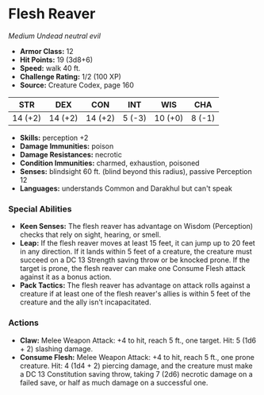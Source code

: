 # Flesh Reaver

*Medium* *Undead* *neutral evil*

- **Armor Class:** 12
- **Hit Points:** 19 (3d8+6)
- **Speed:** walk 40 ft.
- **Challenge Rating:** 1/2 (100 XP)
- **Source:** Creature Codex, page 160

| STR | DEX | CON | INT | WIS | CHA |
| --- | --- | --- | --- | --- | --- |
| 14 (+2) | 14 (+2) | 14 (+2) | 5 (-3) | 10 (+0) | 8 (-1) |

- **Skills:** perception +2
- **Damage Immunities:** poison
- **Damage Resistances:** necrotic
- **Condition Immunities:** charmed, exhaustion, poisoned
- **Senses:** blindsight 60 ft. (blind beyond this radius), passive Perception 12
- **Languages:** understands Common and Darakhul but can't speak

### Special Abilities

- **Keen Senses:** The flesh reaver has advantage on Wisdom (Perception) checks that rely on sight, hearing, or smell.
- **Leap:** If the flesh reaver moves at least 15 feet, it can jump up to 20 feet in any direction. If it lands within 5 feet of a creature, the creature must succeed on a DC 13 Strength saving throw or be knocked prone. If the target is prone, the flesh reaver can make one Consume Flesh attack against it as a bonus action.
- **Pack Tactics:** The flesh reaver has advantage on attack rolls against a creature if at least one of the flesh reaver's allies is within 5 feet of the creature and the ally isn't incapacitated.

### Actions

- **Claw:** Melee Weapon Attack: +4 to hit, reach 5 ft., one target. Hit: 5 (1d6 + 2) slashing damage.
- **Consume Flesh:** Melee Weapon Attack: +4 to hit, reach 5 ft., one prone creature. Hit: 4 (1d4 + 2) piercing damage, and the creature must make a DC 13 Constitution saving throw, taking 7 (2d6) necrotic damage on a failed save, or half as much damage on a successful one.


